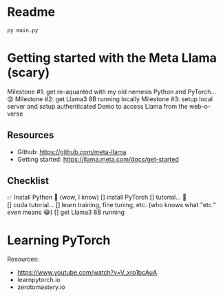 # Readme
```bash Running a python program 🏎️
py main.py
```

# Getting started with the Meta Llama (scary)
Milestone #1: get re-aquanted with my old nemesis Python and PyTorch... 😡
Milestone #2: get Llama3 8B running locally
Milestone #3: setup local server and setup authenticated Demo to access Llama from the web-o-verse

## Resources
 - Github: https://github.com/meta-llama
 - Getting started: https://llama.meta.com/docs/get-started

 
## Checklist
✅ Install Python 🎉 (wow, I know)
[] install PyTorch
    [] tutorial... 🤯   
    [] cuda tutorial... 
[] learn training, fine tuning, etc. (who knows what "etc." even means 😂)
[] get Llama3 8B running


# Learning PyTorch
Resources:
* https://www.youtube.com/watch?v=V_xro1bcAuA
* learnpytorch.io
* zerotomastery.io
